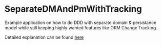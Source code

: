 # SeparateDMAndPmWithTracking
Example application on how to do DDD with separate domain & persistance model while still keeping highly wanted features like ORM Change Tracking.

Detailed explanation can be found [here](https://www.ledjonbehluli.com/posts/aug_2_20/)

